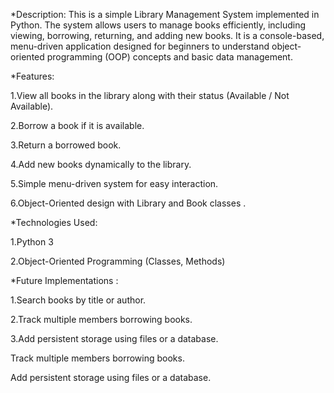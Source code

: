 *Description:
This is a simple Library Management System implemented in Python. The system allows users to manage books efficiently, including viewing, borrowing, returning, and adding new books. It is a console-based, menu-driven application designed for beginners to understand object-oriented programming (OOP) concepts and basic data management.


*Features:

1.View all books in the library along with their status (Available / Not Available).

2.Borrow a book if it is available.

3.Return a borrowed book.

4.Add new books dynamically to the library.

5.Simple menu-driven system for easy interaction.

6.Object-Oriented design with Library and Book classes .


*Technologies Used:

1.Python 3

2.Object-Oriented Programming (Classes, Methods)


*Future Implementations : 

1.Search books by title or author.

2.Track multiple members borrowing books.

3.Add persistent storage using files or a database.

Track multiple members borrowing books.

Add persistent storage using files or a database.
